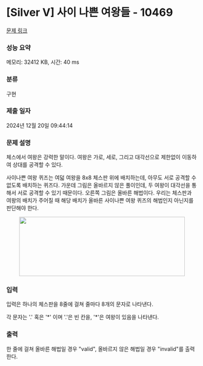 # [Silver V] 사이 나쁜 여왕들 - 10469 

[문제 링크](https://www.acmicpc.net/problem/10469) 

### 성능 요약

메모리: 32412 KB, 시간: 40 ms

### 분류

구현

### 제출 일자

2024년 12월 20일 09:44:14

### 문제 설명

<p>체스에서 여왕은 강력한 말이다. 여왕은 가로, 세로, 그리고 대각선으로 제한없이 이동하여 상대를 공격할 수 있다.</p>

<p>사이나쁜 여왕 퀴즈는 여덟 여왕을 8x8 체스판 위에 배치하는데, 아무도 서로 공격할 수 없도록 배치하는 퀴즈다. 가운데 그림은 올바르지 않은 풀이인데, 두 여왕이 대각선을 통해서 서로 공격할 수 있기 때문이다. 오른쪽 그림은 올바른 해법이다. 우리는 체스판과 여왕의 배치가 주어질 때 해당 배치가 올바른 사이나쁜 여왕 퀴즈의 해법인지 아닌지를 판단해야 한다.</p>

<p style="text-align:center"><img alt="" src="https://www.acmicpc.net/upload/images2/eightqueens.png" style="height:156px; width:437px"></p>

### 입력 

 <p>입력은 하나의 체스판을 8줄에 걸쳐 줄마다 8개의 문자로 나타낸다.</p>

<p>각 문자는 '.' 혹은 '*' 이며 '.'은 빈 칸을, '*'은 여왕이 있음을 나타낸다.</p>

### 출력 

 <p>한 줄에 걸쳐 올바른 해법일 경우 "valid", 올바르지 않은 해법일 경우 "invalid"를 출력한다.</p>


